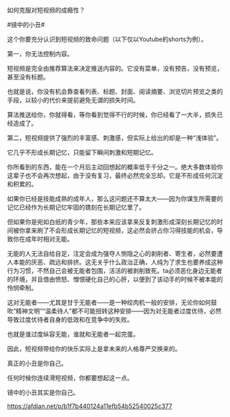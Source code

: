 如何克服对短视频的成瘾性？

#镜中的小丑#

这个你要充分认识到短视频的致命问题（以下仅以Youtube的shorts为例）。

第一，你无法控制内容。

短视频是完全由推荐算法来决定推送内容的。它没有菜单，没有预告，没有预览，甚至没有标题。

也就是说，你没有机会靠查看列表、标题、封面、阅读摘要、浏览切片预览之类的手段，以较小的代价来提前避免无谓的损失时间。

算法推送给你，你就得看，等你看到觉得不行的时候，你已经看了一大半，损失已经造成了。



第二，短视频提供了强烈的丰富感、刺激感，但实际上给出的却是一种“浅体验”。

它几乎不形成长期记忆，只能留下瞬间刺激和短期记忆。

你所看到的东西，能在一个月后主动回想起的概率低于千分之一。绝大多数体验你这辈子也不会再次想起，由于没有复习，最终必然完全忘却。它是不形成任何沉淀和积累的。

如果你已经是技能成熟的成年人，那么这问题还不算太大——因为你谋生所需要的记忆已经作为长期记忆牢固的镌刻在长期记忆里了。

但如果你是宛如白纸的青少年，那些本来应该拿来反复刺激形成深刻长期记忆的时间被你拿来刷了不会形成长期记忆的短视频，这必然会挤占你习得技能的机会，导致你在成年时相对无能。

无能的人无法自给自足，注定会成为强夺人恻隐之心的剥削者、寄生者，必然要遭人本能的厌恶、疏远和排挤。这无关乎什么政治正确，人纯为了求生也要养成这种行为习惯，不然自己会被无能者包围，活活的被剥削致死。ta必须恶化身边无能者的环境，并且借由愤怒、憎恨硬化自己的心肝，以便到了该动手的时候不被本能的怜悯牵制。

这对无能者——尤其是甘于无能者——是一种绞肉机一般的安排，无论你如何鼓吹“精神文明”“温柔待人”都不可能扭转这种安排——因为对无能者过度优待，必然导致过度优待者自身的低效和在竞争中的失败。

也就是谁过度纵容无能，谁就和无能者一起完蛋。

因此，短视频带给你的快乐实际上是拿未来的人格尊严交换来的。

真正的小丑是你自己。

任何时候你连续滑短视频，你都要想起这一点。

镜中的小丑其实是你自己。

https://afdian.net/p/b1f7b440124a11efb54b52540025c377